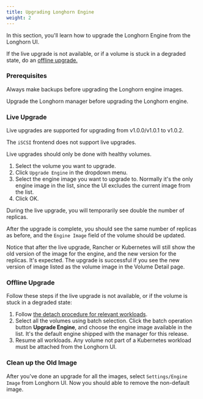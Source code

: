 ```yaml
---
title: Upgrading Longhorn Engine
weight: 2
---
```


In this section, you'll learn how to upgrade the Longhorn Engine from the Longhorn UI.

If the live upgrade is not available, or if a volume is stuck in a degraded state, do an [offline upgrade.](#offline-upgrade)

### Prerequisites

Always make backups before upgrading the Longhorn engine images.

Upgrade the Longhorn manager before upgrading the Longhorn engine.

### Live Upgrade

Live upgrades are supported for upgrading from v1.0.0/v1.0.1 to v1.0.2.

The `iSCSI` frontend does not support live upgrades.

Live upgrades should only be done with healthy volumes.

1. Select the volume you want to upgrade.
2. Click `Upgrade Engine` in the dropdown menu.
3. Select the engine image you want to upgrade to. Normally it's the only engine image in the list, since the UI excludes the current image from the list.
4. Click OK.

During the live upgrade, you will temporarily see double the number of replicas.

After the upgrade is complete, you should see the same number of replicas as before, and the `Engine Image` field of the volume should be updated.

Notice that after the live upgrade, Rancher or Kubernetes will still show the old version of the image for the engine, and the new version for the replicas. It's expected. The upgrade is successful if you see the new version of image listed as the volume image in the Volume Detail page.

### Offline Upgrade

Follow these steps if the live upgrade is not available, or if the volume is stuck in a degraded state:

1. Follow [the detach procedure for relevant workloads](../../../volumes-and-nodes/detaching-volumes).
2. Select all the volumes using batch selection. Click the batch operation button **Upgrade Engine**, and choose the engine image available in the list. It's the default engine shipped with the manager for this release.
3. Resume all workloads. Any volume not part of a Kubernetes workload must be attached from the Longhorn UI.

### Clean up the Old Image

After you've done an upgrade for all the images, select `Settings/Engine Image` from Longhorn UI. Now you should able to remove the non-default image.
